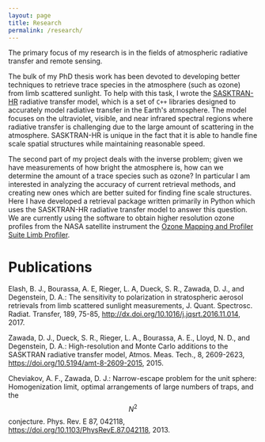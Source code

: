 ```yaml
---
layout: page
title: Research
permalink: /research/
---
```

The primary focus of my research is in the fields of atmospheric radiative transfer and remote sensing.

The bulk of my PhD thesis work has been devoted to developing better techniques to retrieve trace species in the atmosphere (such as ozone) from limb scattered sunlight.
To help with this task, I wrote the [SASKTRAN-HR](https://doi.org/10.5194/amt-8-2609-2015) radiative transfer model, which is a set of `C++` libraries designed to accurately model radiative transfer in the Earth's atmosphere.
The model focuses on the ultraviolet, visible, and near infrared spectral regions where radiative transfer is challenging due to the large amount of scattering in the atmosphere.
SASKTRAN-HR is unique in the fact that it is able to handle fine scale spatial structures while maintaining reasonable speed.

The second part of my project deals with the inverse problem; given we have measurements of how bright the atmosphere is, how can we determine the amount of a trace species such as ozone?
In particular I am interested in analyzing the accuracy of current retrieval methods, and creating new ones which are better suited for finding fine scale structures.
Here I have developed a retrieval package written primarily in Python which uses the SASKTRAN-HR radiative transfer model to answer this question.
We are currently using the software to obtain higher resolution ozone profiles from the NASA satellite instrument the [Ozone Mapping and Profiler Suite Limb Profiler](https://ozoneaq.gsfc.nasa.gov/omps).


# Publications

Elash, B. J., Bourassa, A. E, Rieger, L. A, Dueck, S. R., Zawada, D. J., and Degenstein, D. A.: The sensitivity to polarization in stratospheric aerosol retrievals from limb scattered sunlight measurements, J. Quant. Spectrosc. Radiat. Transfer, 189, 75-85, http://dx.doi.org/10.1016/j.jqsrt.2016.11.014, 2017.

Zawada, D. J., Dueck, S. R., Rieger, L. A., Bourassa, A. E., Lloyd, N. D., and Degenstein, D. A.: High-resolution and Monte Carlo additions to the SASKTRAN radiative transfer model, Atmos. Meas. Tech., 8, 2609-2623, https://doi.org/10.5194/amt-8-2609-2015, 2015.

Cheviakov, A. F., Zawada, D. J.: Narrow-escape problem for the unit sphere: Homogenization limit, optimal arrangements of large numbers of traps, and the $$ N^2 $$ conjecture. Phys. Rev. E 87, 042118, https://doi.org/10.1103/PhysRevE.87.042118, 2013.